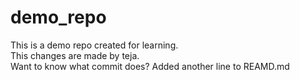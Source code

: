 # demo_repo
This is a demo repo created for learning.
<br>
This changes are made by teja.<br>
Want to know what commit does?
Added another line to REAMD.md

